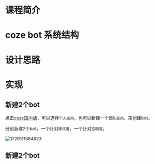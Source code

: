 # 课程简介

# coze bot 系统结构



# 设计思路

# 实现

## 新建2个bot

点击[coze国内版](https://www.coze.cn/home)，可以选择```个人空间```，也可以新建一个```团队空间```，来创建bot。

分别新建2个bot，一个针对```面试者```，一个针对```招聘官```。

![1726111684823](https://github.com/user-attachments/assets/87865953-a162-43b4-966b-ebb16ee6f983)


## 新建2个bot
